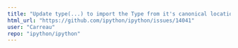 ```yaml
---
title: "Update type(...) to import the Type from it's canonical location"
html_url: "https://github.com/ipython/ipython/issues/14041"
user: "Carreau"
repo: "ipython/ipython"
---
```


